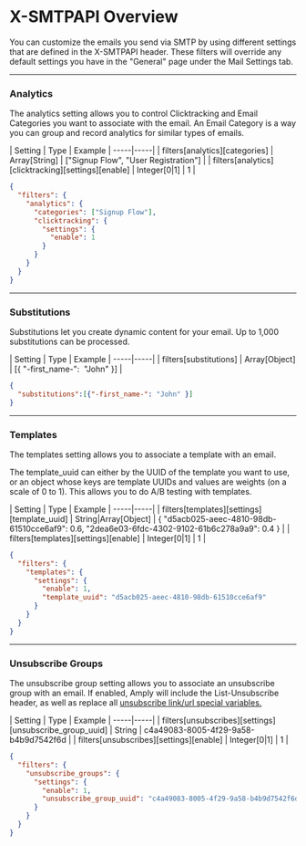 # X-SMTPAPI Overview

You can customize the emails you send via SMTP by using different settings that are defined in the X-SMTPAPI header. These filters will override any default settings you have in the "General" page under the Mail Settings tab.

****

### Analytics

The analytics setting allows you to control Clicktracking and Email Categories you want to associate with the email. An Email Category is a way you can group and record analytics for similar types of emails.

| Setting | Type | Example |
-----|-----|
| filters\[analytics\]\[categories\] | Array\[String\] | \["Signup Flow", "User Registration"\] |
| filters\[analytics\]\[clicktracking\]\[settings\]\[enable\] | Integer\[0\|1] | 1 |


```json
{
  "filters": {
    "analytics": {
      "categories": ["Signup Flow"],
      "clicktracking": {
        "settings": {
          "enable": 1
        }
      }
    }
  }
}
```

****

### Substitutions

Substitutions let you create dynamic content for your email. Up to 1,000 substitutions can be processed.

| Setting | Type | Example |
-----|-----|
| filters\[substitutions\] | Array\[Object\] | \[{ "-first_name-":&nbsp; "John" }\] |

```json
{
  "substitutions":[{"-first_name-": "John" }]
}
```

****

### Templates

The templates setting allows you to associate a template with an email.

The template_uuid can either by the UUID of the template you want to use, or an object whose keys are template UUIDs and values are weights (on a scale of 0 to 1). This allows you to do A/B testing with templates.

| Setting | Type | Example |
-----|-----|
| filters\[templates\]\[settings\]\[template_uuid\] | String\|Array\[Object\] | { "d5acb025-aeec-4810-98db-61510cce6af9":&nbsp;0.6, "2dea6e03-6fdc-4302-9102-61b6c278a9a9":&nbsp;0.4 } |
| filters\[templates\]\[settings\]\[enable\] | Integer\[0\|1] | 1 |

```json
{
  "filters": {
    "templates": {
      "settings": {
        "enable": 1,
        "template_uuid": "d5acb025-aeec-4810-98db-61510cce6af9"
      }
    }
  }
}
```

****

### Unsubscribe Groups

The unsubscribe group setting allows you to associate an unsubscribe group with an email. If enabled, Amply will include the List-Unsubscribe header, as well as replace all [unsubscribe link/url special variables.](../Templates/A-Templates-Overview.md#special-variables)

| Setting | Type | Example |
-----|-----|
| filters\[unsubscribes\]\[settings\]\[unsubscribe_group_uuid\] | String | c4a49083-8005-4f29-9a58-b4b9d7542f6d |
| filters\[unsubscribes\]\[settings\]\[enable\] | Integer\[0\|1] | 1 |

```json
{
  "filters": {
    "unsubscribe_groups": {
      "settings": {
        "enable": 1,
        "unsubscribe_group_uuid": "c4a49083-8005-4f29-9a58-b4b9d7542f6d"
      }
    }
  }
}
```


